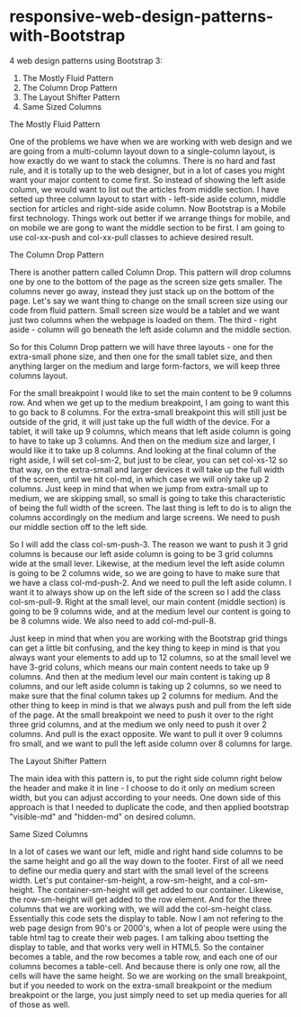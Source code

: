 # responsive-web-design-patterns-with-Bootstrap

4 web design patterns using Bootstrap 3:

1. The Mostly Fluid Pattern
2. The Column Drop Pattern
3. The Layout Shifter Pattern
4. Same Sized Columns
 

The Mostly Fluid Pattern

One of the problems we have when we are working with web design and we are going from a multi-column layout down to a single-column layout, is how exactly do we want to stack the columns. There is no hard and fast rule, and it is totally up to the web designer, but in a lot of cases you might want your major content to come first. So instead of showing the left aside column, we would want to list out the articles from middle section. I have setted up three column layout to start with - left-side aside column, middle section for articles and right-side aside column. Now Bootstrap is a Mobile first technology. Things work out better if we arrange things for mobile, and on mobile we are gong to want the middle section to be first. I am going to use col-xx-push and col-xx-pull classes to achieve desired result.

The Column Drop Pattern

There is another pattern called Column Drop. This pattern will drop columns one by one to the bottom of the page as the screen size gets smaller. The columns never go away, instead they just stack up on the bottom of the page. Let's say we want thing to change on the small screen size using our code from fluid pattern. Small screen size would be a tablet and we want just two columns when the webpage is loaded on them. The third - right aside - column will go beneath the left aside column and the middle section.

So for this Column Drop pattern we will have three layouts - one for the extra-small phone size, and then one for the small tablet size, and then anything larger on the medium and large form-factors, we will keep three columns layout.

For the small breakpoint I would like to set the main content to be 9 columns row. And when we get up to the medium breakpoint, I am going to want this to go back to 8 columns. For the extra-small breakpoint this will still just be outside of the grid, it will just take up the full width of the device. For a tablet, it will take up 9 columns, which means that left aside column is going to have to take up 3 columns. And then on the medium size and larger, I would like it to take up 8 columns. And looking at the final column of the right aside, I will set col-sm-2, but just to be clear, you can set col-xs-12 so that way, on the extra-small and larger devices it will take up the full width of the screen, until we hit col-md, in which case we will only take up 2 columns. Just keep in mind that when we jump from extra-small up to medium, we are skipping small, so small is going to take this characteristic of being the full width of the screen. The last thing is left to do is to align the columns accordingly on the medium and large screens. We need to push our middle section off to the left side.

So I will add the class col-sm-push-3. The reason we want to push it 3 grid columns is because our left aside column is going to be 3 grid columns wide at the small lever. Likewise, at the medium level the left aside column is going to be 2 columns wide, so we are going to have to make sure that we have a class col-md-push-2. And we need to pull the left aside column. I want it to always show up on the left side of the screen so I add the class col-sm-pull-9. Right at the small level, our main content (middle section) is going to be 9 columns wide, and at the medium level our content is going to be 8 columns wide. We also need to add col-md-pull-8.

Just keep in mind that when you are working with the Bootstrap grid things can get a little bit confusing, and the key thing to keep in mind is that you always want your elements to add up to 12 columns, so at the small level we have 3-grid coluns, which means our main content needs to take up 9 columns. And then at the medium level our main content is taking up 8 columns, and our left aside column is taking up 2 columns, so we need to make sure that the final column takes up 2 columns for medium. And the other thing to keep in mind is that we always push and pull from the left side of the page. At the small breakpoint we need to push it over to the right three grid columns, and at the medium we only need to push it over 2 columns. And pull is the exact opposite. We want to pull it over 9 columns fro small, and we want to pull the left aside column over 8 columns for large.


The Layout Shifter Pattern

The main idea with this pattern is, to put the right side column right below the header and make it in line - I choose to do it only on medium screen width, but you can adjust according to your needs. One down side of this approach is that I needed to duplicate the code, and then applied bootstrap "visible-md" and "hidden-md" on desired column.

Same Sized Columns

In a lot of cases we want our left, midle and right hand side columns to be the same height and go all the way down to the footer. First of all we need to define our media query and start with the small level of the screens width. Let's put container-sm-height, a row-sm-height, and a col-sm-height. The container-sm-height will get added to our container. Likewise, the row-sm-height will get added to the row element. And for the three columns that we are working with, we will add the col-sm-height class. Essentially this code sets the display to table. Now I am not refering to the web page design from 90's or 2000's, when a lot of people were using the table html tag to create their web pages. I am talking abou tsetting the display to table, and that works very well in HTML5. So the container becomes a table, and the row becomes a table row, and each one of our columns becomes a table-cell. And because there is only one row, all the cells will have the same height. So we are working on the small breakpoint, but if you needed to work on the extra-small breakpoint or the medium breakpoint or the large, you just simply need to set up media queries for all of those as well.
